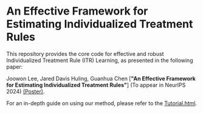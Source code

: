 # An Effective Framework for Estimating Individualized Treatment Rules
This repository provides the core code for effective and robust Individualized Treatment Rule (ITR) Learning, as presented in the following paper:

Joowon Lee, Jared Davis Huling, Guanhua Chen
[**"An Effective Framework for Estimating Individualized Treatment Rules"**] (To appear in NeurIPS 2024) [(Poster)](https://1drv.ms/b/s!AvD9GmQQHxezk4ptqr7k0vJwsa6aAw?e=DhTtSx).

For an in-depth guide on using our method, please refer to the [Tutorial.html](https://ljw9510.github.io/effective-ITR/tutorial.html).
